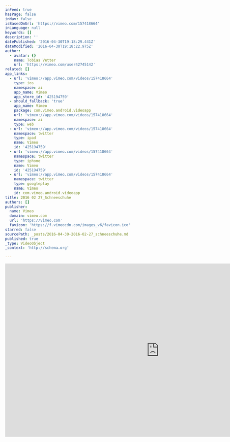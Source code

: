 ```yaml
---
inFeed: true
hasPage: false
inNav: false
isBasedOnUrl: 'https://vimeo.com/157418664'
inLanguage: null
keywords: []
description: ''
datePublished: '2016-04-30T19:18:29.441Z'
dateModified: '2016-04-30T19:18:22.975Z'
author:
  - avatar: {}
    name: Tobias Vetter
    url: 'https://vimeo.com/user42745142'
related: []
app_links:
  - url: 'vimeo://app.vimeo.com/videos/157418664'
    type: ios
    namespace: ai
    app_name: Vimeo
    app_store_id: '425194759'
  - should_fallback: 'true'
    app_name: Vimeo
    package: com.vimeo.android.videoapp
    url: 'vimeo://app.vimeo.com/videos/157418664'
    namespace: ai
    type: web
  - url: 'vimeo://app.vimeo.com/videos/157418664'
    namespace: twitter
    type: ipad
    name: Vimeo
    id: '425194759'
  - url: 'vimeo://app.vimeo.com/videos/157418664'
    namespace: twitter
    type: iphone
    name: Vimeo
    id: '425194759'
  - url: 'vimeo://app.vimeo.com/videos/157418664'
    namespace: twitter
    type: googleplay
    name: Vimeo
    id: com.vimeo.android.videoapp
title: 2016 02 27_Schneeschuhe
authors: []
publisher:
  name: Vimeo
  domain: vimeo.com
  url: 'https://vimeo.com'
  favicon: 'https://f.vimeocdn.com/images_v6/favicon.ico'
starred: false
sourcePath: _posts/2016-04-30-2016-02-27_schneeschuhe.md
published: true
_type: VideoObject
_context: 'http://schema.org'

---
```

<iframe src="https://cdn.embedly.com/widgets/media.html?src=https%3A%2F%2Fplayer.vimeo.com%2Fvideo%2F157418664&amp;src_secure=1&amp;url=https%3A%2F%2Fvimeo.com%2F157418664&amp;image=https%3A%2F%2Fi.vimeocdn.com%2Fvideo%2F558686830_1280x720.jpg&amp;key=b7d04c9b404c499eba89ee7072e1c4f7&amp;type=text%2Fhtml&amp;schema=vimeo" width="1000" height="563" scrolling="no" frameborder="0" allowfullscreen="" style=""></iframe>